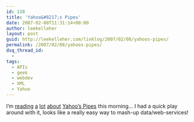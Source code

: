```yaml
---
id: 138
title: 'Yahoo&#8217;s Pipes'
date: 2007-02-08T11:31:14+00:00
author: leekelleher
layout: post
guid: http://leekelleher.com/linklog/2007/02/08/yahoos-pipes/
permalink: /2007/02/08/yahoos-pipes/
dsq_thread_id:
  - 
tags:
  - APIs
  - geek
  - webdev
  - XML
  - Yahoo
---
```

I&#8217;m [reading](http://www.mattcutts.com/blog/review-yahoo-pipes/) [a](http://gigaom.com/2007/02/07/yahoos-pipes-hard-to-grok-but-snazzy/) [lot](http://www.techcrunch.com/2007/02/07/yahoo-launches-pipes/) [about](http://www.techmeme.com/070208/p5#a070208p5) [Yahoo&#8217;s Pipes](http://pipes.yahoo.com/) this morning&#8230; I had a quick play around with it, looks like a really easy way to mash-up data/web-services!